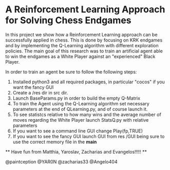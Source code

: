 # A Reinforcement Learning Approach for Solving Chess Endgames

In this project we show how a Reinforcement Learning approach can be successfully applied in chess. This is done by focusing on KRK endgames and by implementing the Q-Learning algorithm with different exploration policies. The main goal of this research was to train an artificial agent able to win the endgames as a White Player against an "experienced" Black Player.

In order to train an agent be sure to follow the following steps:

1. Installed python3 and all required packages, in particular "cocos" if you want the fancy GUI
2. Create a /res dir in src dir.
3. Launch BaseParams.py in order to build the empty Q-Matrix
4. To train the Agent using the Q-Learning algorithm set necessary parameters at the end of QLearning.py, and of course launch it.
5. To see statistcs relative to how many wins and the average number of moves regarding the White Player launch StatsQ.py with relative parameters
6. If you want to see a command line GUI change Play(fp,TRUE)
7. If you want to see the fancy GUI launch GUI from res /GUI being sure to use the correct memory file in the __main__
 
** Have fun from Matthia, Yaroslav, Zacharias and Evangelos!!!!! **

@paintception @YAR0N @zacharias33 @Angelo404
